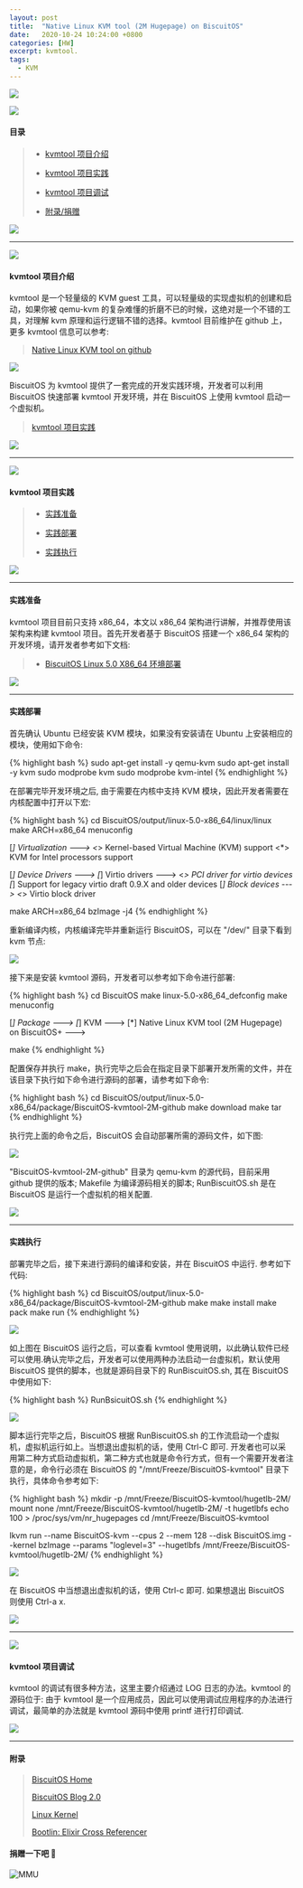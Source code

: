 ```yaml
---
layout: post
title:  "Native Linux KVM tool (2M Hugepage) on BiscuitOS"
date:   2020-10-24 10:24:00 +0800
categories: [HW]
excerpt: kvmtool.
tags:
  - KVM
---
```


![](/assets/PDB/BiscuitOS/kernel/IND00000L0.PNG)

![](/assets/PDB/RPI/RPI100100.png)

#### 目录

> - [kvmtool 项目介绍](#A)
>
> - [kvmtool 项目实践](#C)
>
> - [kvmtool 项目调试](#D)
>
> - [附录/捐赠](#Z0)

![](/assets/PDB/BiscuitOS/kernel/IND000100.png)

----------------------------------

<span id="A"></span>

![](/assets/PDB/BiscuitOS/kernel/IND00000T.jpg)

#### kvmtool 项目介绍

kvmtool 是一个轻量级的 KVM guest 工具，可以轻量级的实现虚拟机的创建和启动，如果你被 qemu-kvm 的复杂难懂的折磨不已的时候，这绝对是一个不错的工具，对理解 kvm 原理和运行逻辑不错的选择。kvmtool 目前维护在 github 上，更多 kvmtool 信息可以参考:

> [Native Linux KVM tool on github](https://github.com/kvmtool/kvmtool)

![](/assets/PDB/HK/HK000763.png)

BiscuitOS 为 kvmtool 提供了一套完成的开发实践环境，开发者可以利用 BiscuitOS 快速部署 kvmtool 开发环境，并在 BiscuitOS 上使用 kvmtool 启动一个虚拟机。

> [kvmtool 项目实践](#C)

![](/assets/PDB/BiscuitOS/kernel/IND000100.png)

----------------------------------

<span id="C"></span>

![](/assets/PDB/BiscuitOS/kernel/IND00000I.jpg)

#### kvmtool 项目实践

> - [实践准备](#C0000)
>
> - [实践部署](#C0001)
>
> - [实践执行](#C0002)

![](/assets/PDB/BiscuitOS/kernel/IND000100.png)

--------------------------------------------

#### <span id="C0000">实践准备</span>

kvmtool 项目目前只支持 x86_64，本文以 x86_64 架构进行讲解，并推荐使用该架构来构建 kvmtool 项目。首先开发者基于 BiscuitOS 搭建一个 x86_64 架构的开发环境，请开发者参考如下文档:

> - [BiscuitOS Linux 5.0 X86_64 环境部署](/blog/Linux-5.0-x86_64-Usermanual/)

![](/assets/PDB/BiscuitOS/kernel/IND000100.png)

--------------------------------------------

#### <span id="C0001">实践部署</span>

首先确认 Ubuntu 已经安装 KVM 模块，如果没有安装请在 Ubuntu 上安装相应的模块，使用如下命令:

{% highlight bash %}
sudo apt-get install -y qemu-kvm 
sudo apt-get install -y kvm
sudo modprobe kvm
sudo modprobe kvm-intel
{% endhighlight %}

在部署完毕开发环境之后, 由于需要在内核中支持 KVM 模块，因此开发者需要在内核配置中打开以下宏:

{% highlight bash %}
cd BiscuitOS/output/linux-5.0-x86_64/linux/linux
make ARCH=x86_64 menuconfig

  [*] Virtualization  --->
      <*> Kernel-based Virtual Machine (KVM) support
      <*>   KVM for Intel processors support

  [*] Device Drivers  --->
      [*] Virtio drivers  --->
          <*>   PCI driver for virtio devices
          [*]     Support for legacy virtio draft 0.9.X and older devices
      [*] Block devices  --->
          <*>   Virtio block driver

make ARCH=x86_64 bzImage -j4
{% endhighlight %}

重新编译内核，内核编译完毕并重新运行 BiscuitOS，可以在 "/dev/" 目录下看到 kvm 节点:

![](/assets/PDB/HK/HK000587.png)

接下来是安装 kvmtool 源码，开发者可以参考如下命令进行部署:

{% highlight bash %}
cd BiscuitOS
make linux-5.0-x86_64_defconfig
make menuconfig 

  [*] Package  --->
      [*] KVM  --->
          [*] Native Linux KVM tool (2M Hugepage) on BiscuitOS+  --->

make
{% endhighlight %}

配置保存并执行 make，执行完毕之后会在指定目录下部署开发所需的文件，并在该目录下执行如下命令进行源码的部署，请参考如下命令:

{% highlight bash %}
cd BiscuitOS/output/linux-5.0-x86_64/package/BiscuitOS-kvmtool-2M-github
make download
make tar
{% endhighlight %}

执行完上面的命令之后，BiscuitOS 会自动部署所需的源码文件，如下图:

![](/assets/PDB/HK/HK000767.png)

"BiscuitOS-kvmtool-2M-github" 目录为 qemu-kvm 的源代码，目前采用 github 提供的版本; Makefile 为编译源码相关的脚本; RunBiscuitOS.sh 是在 BiscuitOS 是运行一个虚拟机的相关配置.

![](/assets/PDB/BiscuitOS/kernel/IND000100.png)

--------------------------------------------

#### <span id="C0002">实践执行</span>

部署完毕之后，接下来进行源码的编译和安装，并在 BiscuitOS 中运行. 参考如下代码:

{% highlight bash %}
cd BiscuitOS/output/linux-5.0-x86_64/package/BiscuitOS-kvmtool-2M-github
make
make install
make pack
make run
{% endhighlight %}

![](/assets/PDB/HK/HK000763.png)

如上图在 BiscuitOS 运行之后，可以查看 kvmtool 使用说明，以此确认软件已经可以使用.确认完毕之后，开发者可以使用两种办法启动一台虚拟机，默认使用 BiscuitOS 提供的脚本，也就是源码目录下的 RunBiscuitOS.sh, 其在 BiscuitOS 中使用如下:

{% highlight bash %}
RunBsicuitOS.sh
{% endhighlight %}

![](/assets/PDB/HK/HK000765.png)

脚本运行完毕之后，BiscuitOS 根据 RunBiscuitOS.sh 的工作流启动一个虚拟机，虚拟机运行如上。当想退出虚拟机的话，使用 Ctrl-C 即可. 开发者也可以采用第二种方式启动虚拟机，第二种方式也就是命令行方式，但有一个需要开发者注意的是，命令行必须在 BiscuitOS 的 "/mnt/Freeze/BiscuitOS-kvmtool" 目录下执行，具体命令参考如下:

{% highlight bash %}
mkdir -p /mnt/Freeze/BiscuitOS-kvmtool/hugetlb-2M/
mount none /mnt/Freeze/BiscuitOS-kvmtool/hugetlb-2M/ -t hugetlbfs
echo 100 > /proc/sys/vm/nr_hugepages
cd /mnt/Freeze/BiscuitOS-kvmtool

lkvm run --name BiscuitOS-kvm --cpus 2 --mem 128 --disk BiscuitOS.img --kernel bzImage --params "loglevel=3" --hugetlbfs /mnt/Freeze/BiscuitOS-kvmtool/hugetlb-2M/
{% endhighlight %}

![](/assets/PDB/HK/HK000766.png)

在 BiscuitOS 中当想退出虚拟机的话，使用 Ctrl-c 即可. 如果想退出 BiscuitOS 则使用 Ctrl-a x.

![](/assets/PDB/BiscuitOS/kernel/IND000100.png)

----------------------------------

<span id="D"></span>

![](/assets/PDB/BiscuitOS/kernel/IND00000F.jpg)

#### kvmtool 项目调试

kvmtool 的调试有很多种方法，这里主要介绍通过 LOG 日志的办法。kvmtool 的源码位于:
由于 kvmtool 是一个应用成员，因此可以使用调试应用程序的办法进行调试，最简单的办法就是 kvmtool 源码中使用 printf 进行打印调试.

![](/assets/PDB/BiscuitOS/kernel/IND000100.png)

-----------------------------------------------

#### <span id="Z0">附录</span>

> [BiscuitOS Home](https://biscuitos.github.io/)
>
> [BiscuitOS Blog 2.0](/blog/BiscuitOS_Catalogue/)
>
> [Linux Kernel](https://www.kernel.org/)
>
> [Bootlin: Elixir Cross Referencer](https://elixir.bootlin.com/linux/latest/source)
>

#### 捐赠一下吧 🙂

![MMU](/assets/PDB/BiscuitOS/kernel/HAB000036.jpg)

